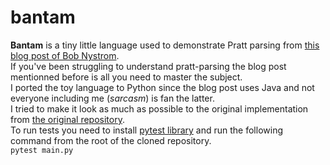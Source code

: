 # bantam
**Bantam** is a tiny little language used to demonstrate Pratt parsing from [this blog post of Bob Nystrom](http://journal.stuffwithstuff.com/2011/03/19/pratt-parsers-expression-parsing-made-easy/).  
If you've been struggling to understand pratt-parsing the blog post mentionned before is all you need to master the subject.   
I ported the toy language to Python since the blog post uses Java and not everyone including me (*sarcasm*) is fan the latter.  
I tried to make it look as much as possible to the original implementation from [the original repository](https://github.com/munificent/bantam).  
To run tests you need to install [pytest library](https://pytest.org) and run the following command from the root of the cloned repository.  
  ` pytest main.py `
